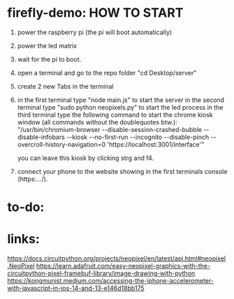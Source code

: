 # firefly-demo: HOW TO START

1. power the raspberry pi (the pi will boot automatically)

2. power the led matrix

3. wait for the pi to boot.

4. open a terminal and go to the repo folder "cd Desktop/server"

5. create 2 new Tabs in the terminal

6. in the first terminal type "node main.js" to start the server
   in the second terminal type "sudo python neopixels.py" to start the led process
   in the third terminal type the following command to start the chrome kiosk window (all commands without the doublequotes btw.):
   "/usr/bin/chromium-browser --disable-session-crashed-bubble --disable-infobars --kiosk --no-first-run --incognito --disable-pinch --overcroll-history-navigation=0 'https://localhost:3001/interface'"

   you can leave this kiosk by clicking strg and f4.

7. connect your phone to the website showing in the first terminals console (https:.../).

# to-do:

# links:

https://docs.circuitpython.org/projects/neopixel/en/latest/api.html#neopixel.NeoPixel
https://learn.adafruit.com/easy-neopixel-graphics-with-the-circuitpython-pixel-framebuf-library/image-drawing-with-python
https://kongmunist.medium.com/accessing-the-iphone-accelerometer-with-javascript-in-ios-14-and-13-e146d18bb175
